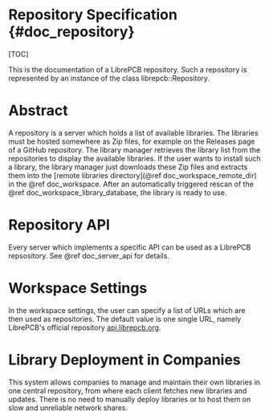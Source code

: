 Repository Specification {#doc_repository}
==========================================

[TOC]

This is the documentation of a LibrePCB repository. Such a repository is represented by an instance
of the class librepcb::Repository.


# Abstract

A repository is a server which holds a list of available libraries. The libraries must be hosted
somewhere as Zip files, for example on the Releases page of a GitHub repository. The library manager
retrieves the library list from the repositories to display the available libraries. If the user
wants to install such a library, the library manager just downloads these Zip files and extracts
them into the [remote libraries directory](@ref doc_workspace_remote_dir) in the @ref doc_workspace.
After an automatically triggered rescan of the @ref doc_workspace_library_database, the library is
ready to use.


# Repository API

Every server which implements a specific API can be used as a LibrePCB repsository.
See @ref doc_server_api for details.


# Workspace Settings

In the workspace settings, the user can specify a list of URLs which are then used as repositories.
The default value is one single URL, namely LibrePCB's official repository [api.librepcb.org].


# Library Deployment in Companies

This system allows companies to manage and maintain their own libraries in one central repository,
from where each client fetches new libraries and updates. There is no need to manually deploy
libraries or to host them on slow and unreliable network shares.


[api.librepcb.org]: http://api.librepcb.org "Official LibrePCB Repository"
